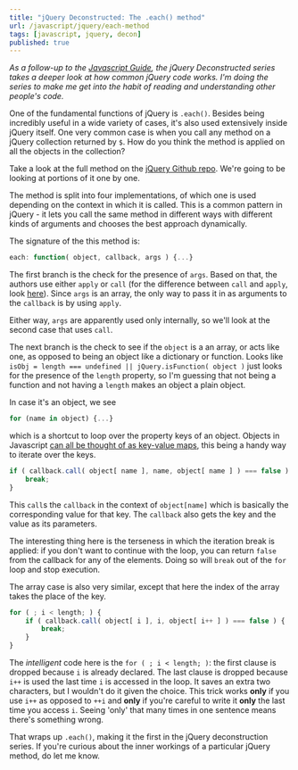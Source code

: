 ```yaml
---
title: "jQuery Deconstructed: The .each() method"
url: /javascript/jquery/each-method
tags: [javascript, jquery, decon]
published: true
---
```


*As a follow-up to the [Javascript Guide][js-guide], the jQuery Deconstructed series takes a deeper look at how common jQuery code works. I'm doing the series to make me get into the habit of reading and understanding other people's code.*

One of the fundamental functions of jQuery is `.each()`. Besides being incredibly useful in a wide variety of cases, it's also used extensively inside jQuery itself. One very common case is when you call any method on a jQuery collection returned by `$`. How do you think the method is applied on all the objects in the collection?

Take a look at the full method on the [jQuery Github repo][full]. We're going to be looking at portions of it one by one. 

The method is split into four implementations, of which one is used depending on the context in which it is called. This is a common pattern in jQuery - it lets you call the same method in different ways with different kinds of arguments and chooses the best approach dynamically. 

The signature of the this method is:
    
```javascript
each: function( object, callback, args ) {...}
```

The first branch is the check for the presence of `args`. Based on that, the authors use either `apply` or `call` (for the difference between `call` and `apply`, look [here][call-apply]). Since `args` is an array, the only way to pass it in as arguments to the `callback` is by using `apply`. 

Either way, `args` are apparently used only internally, so we'll look at the second case that uses `call`.

The next branch is the check to see if the `object` is a an array, or acts like one, as opposed to being an object like a dictionary or function. Looks like `isObj = length === undefined || jQuery.isFunction( object )` just looks for the presence of the `length` property, so I'm guessing that not being a function and not having a `length` makes an object a plain object. 

In case it's an object, we see

```javascript 
for (name in object) {...}
```

which is a shortcut to loop over the property keys of an object. Objects in Javascript [can all be thought of as key-value maps][js-guide], this being a handy way to iterate over the keys.

```javascript
if ( callback.call( object[ name ], name, object[ name ] ) === false ) {
    break;
} 
```

This `call`s the `callback` in the context of `object[name]` which is basically the corresponding value for that key. The `callback` also gets the key and the value as its parameters. 

The interesting thing here is the terseness in which the iteration break is applied: if you don't want to continue with the loop, you can return `false` from the callback for any of the elements. Doing so will `break` out of the `for` loop and stop execution. 

The array case is also very similar, except that here the index of the array takes the place of the key. 

```javascript
for ( ; i < length; ) {
    if ( callback.call( object[ i ], i, object[ i++ ] ) === false ) {
        break;
    }
}
```

The *intelligent* code here is the `for ( ; i < length; )`: the first clause is dropped because `i` is already declared. The last clause is dropped because `i++` is used the last time `i` is accessed in the loop. It saves an extra two characters, but I wouldn't do it given the choice. This trick works **only** if you use `i++` as opposed to `++i` and **only** if you're careful to write it **only** the last time you access `i`. Seeing 'only' that many times in one sentence means there's something wrong.

That wraps up `.each()`, making it the first in the jQuery deconstruction series. If you're curious about the inner workings of a particular jQuery method, do let me know.
    

[call-apply]: http://hangar.runway7.net/javascript-difference-between-call-apply

[full]: https://github.com/jquery/jquery/blob/255460e4836e86b86f48dd5b7d2a2cbf3f996de2/src/core.js#L607

[js-guide]: http://hangar.runway7.net/javascript-guide-to-objects-functions-scope-prototpyes-closures

